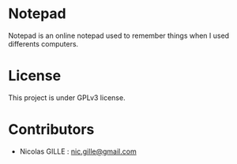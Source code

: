 # Notepad
Notepad is an online notepad used to remember things when I used differents computers.

# License
This project is under GPLv3 license.

# Contributors
- Nicolas GILLE : <nic.gille@gmail.com>
